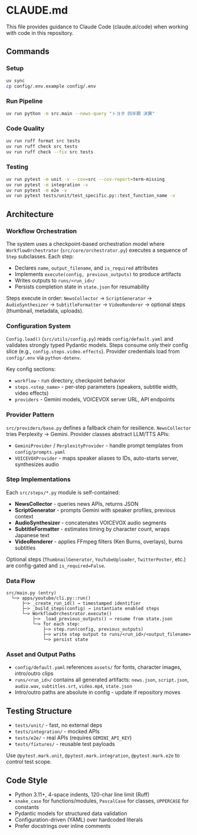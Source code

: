 # CLAUDE.md

This file provides guidance to Claude Code (claude.ai/code) when working with code in this repository.

## Commands

### Setup
```bash
uv sync
cp config/.env.example config/.env
```

### Run Pipeline
```bash
uv run python -m src.main --news-query "トヨタ 四半期 決算"
```

### Code Quality
```bash
uv run ruff format src tests
uv run ruff check src tests
uv run ruff check --fix src tests
```

### Testing
```bash
uv run pytest -m unit -v --cov=src --cov-report=term-missing
uv run pytest -m integration -v
uv run pytest -m e2e -v
uv run pytest tests/unit/test_specific.py::test_function_name -v
```

## Architecture

### Workflow Orchestration
The system uses a checkpoint-based orchestration model where `WorkflowOrchestrator` (`src/core/orchestrator.py`) executes a sequence of `Step` subclasses. Each step:
- Declares `name`, `output_filename`, and `is_required` attributes
- Implements `execute(config, previous_outputs)` to produce artifacts
- Writes outputs to `runs/<run_id>/`
- Persists completion state in `state.json` for resumability

Steps execute in order: `NewsCollector` → `ScriptGenerator` → `AudioSynthesizer` → `SubtitleFormatter` → `VideoRenderer` → optional steps (thumbnail, metadata, uploads).

### Configuration System
`Config.load()` (`src/utils/config.py`) reads `config/default.yaml` and validates strongly typed Pydantic models. Steps consume only their config slice (e.g., `config.steps.video.effects`). Provider credentials load from `config/.env` via `python-dotenv`.

Key config sections:
- `workflow` - run directory, checkpoint behavior
- `steps.<step_name>` - per-step parameters (speakers, subtitle width, video effects)
- `providers` - Gemini models, VOICEVOX server URL, API endpoints

### Provider Pattern
`src/providers/base.py` defines a fallback chain for resilience. `NewsCollector` tries Perplexity → Gemini. Provider classes abstract LLM/TTS APIs:
- `GeminiProvider` / `PerplexityProvider` - handle prompt templates from `config/prompts.yaml`
- `VOICEVOXProvider` - maps speaker aliases to IDs, auto-starts server, synthesizes audio

### Step Implementations
Each `src/steps/*.py` module is self-contained:
- **NewsCollector** - queries news APIs, returns JSON
- **ScriptGenerator** - prompts Gemini with speaker profiles, previous context
- **AudioSynthesizer** - concatenates VOICEVOX audio segments
- **SubtitleFormatter** - estimates timing by character count, wraps Japanese text
- **VideoRenderer** - applies FFmpeg filters (Ken Burns, overlays), burns subtitles

Optional steps (`ThumbnailGenerator`, `YouTubeUploader`, `TwitterPoster`, etc.) are config-gated and `is_required=False`.

### Data Flow
```
src/main.py (entry)
  └─> apps/youtube/cli.py::run()
      ├─> _create_run_id() → timestamped identifier
      ├─> _build_steps(config) → instantiate enabled steps
      └─> WorkflowOrchestrator.execute()
          ├─> _load_previous_outputs() → resume from state.json
          └─> for each step:
              ├─> step.run(config, previous_outputs)
              ├─> write step output to runs/<run_id>/<output_filename>
              └─> persist state
```

### Asset and Output Paths
- `config/default.yaml` references `assets/` for fonts, character images, intro/outro clips
- `runs/<run_id>/` contains all generated artifacts: `news.json`, `script.json`, `audio.wav`, `subtitles.srt`, `video.mp4`, `state.json`
- Intro/outro paths are absolute in config - update if repository moves

## Testing Structure
- `tests/unit/` - fast, no external deps
- `tests/integration/` - mocked APIs
- `tests/e2e/` - real APIs (requires `GEMINI_API_KEY`)
- `tests/fixtures/` - reusable test payloads

Use `@pytest.mark.unit`, `@pytest.mark.integration`, `@pytest.mark.e2e` to control test scope.

## Code Style
- Python 3.11+, 4-space indents, 120-char line limit (Ruff)
- `snake_case` for functions/modules, `PascalCase` for classes, `UPPERCASE` for constants
- Pydantic models for structured data validation
- Configuration-driven (YAML) over hardcoded literals
- Prefer docstrings over inline comments

